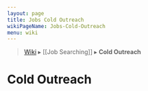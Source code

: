 ```yaml
---
layout: page
title: Jobs Cold Outreach
wikiPageName: Jobs-Cold-Outreach
menu: wiki
---
```


> [Wiki](Home) ▸ [[Job Searching]] ▸ **Cold Outreach**

# Cold Outreach
